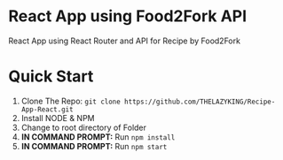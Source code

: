 # React App using Food2Fork API
React App using React Router and API for Recipe by Food2Fork

# Quick Start 
1. Clone The Repo: `git clone https://github.com/THELAZYKING/Recipe-App-React.git`
2.  Install NODE & NPM
3. Change to root directory of Folder
4.  **IN COMMAND PROMPT:**   Run `npm install`
5.  **IN COMMAND PROMPT:**    Run `npm start`
